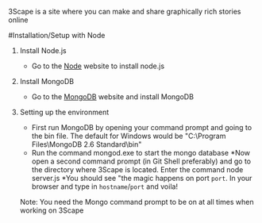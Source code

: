 
3Scape is a site where you can make and share graphically rich stories online


#Installation/Setup with Node 
 1. Install Node.js
    * Go to the [Node](http://nodejs.org) website to install node.js

 2. Install MongoDB
    * Go to the [MongoDB](http://mongodb.org) website and install MongoDB
 
 3. Setting up the environment
    * First run MongoDB by opening your command prompt and going to the bin file.
      The default for Windows would be "C:\Program Files\MongoDB 2.6 Standard\bin"
    * Run the command mongod.exe to start the mongo database 
    *Now open a second command prompt (in Git Shell preferably) and go to the directory where 3Scape is located. 
     Enter the command node server.js
    *You should see "the magic happens on port `port`. In your browser and type in `hostname`/`port` and voila!

    Note: You need the Mongo command prompt to be on at all times when working on 3Scape

    
   


